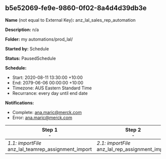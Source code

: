 ## b5e52069-fe9e-9860-0f02-8a4d4d39db3e

**Name** (not equal to External Key)**:** anz_lal_sales_rep_automation

**Description:** n/a

**Folder:** my automations/prod_lal/

**Started by:** Schedule

**Status:** PausedSchedule

**Schedule:**

* Start: 2020-08-11 13:30:00 +10:00
* End: 2079-06-06 00:00:00 +10:00
* Timezone: AUS Eastern Standard Time
* Recurrance: every day until end date

**Notifications:**

* Complete: ana.maric@merck.com
* Error: ana.maric@merck.com

| Step 1<br>_<small>-</small>_ | Step 2<br>_<small>-</small>_ | Step 3<br>_<small>-</small>_ |
| --- | --- | --- |
| _1.1: importFile_<br>anz_lal_teamrep_assignment_import | _2.1: importFile_<br>anz_lal_rep_assignment_import | _3.1: importFile_<br>anz_lal_rep_profile_import |
